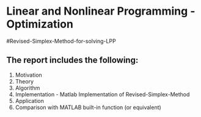 # Linear and Nonlinear Programming - Optimization

#Revised-Simplex-Method-for-solving-LPP
## The report includes the following:
1. Motivation
2. Theory
3. Algorithm
4. Implementation - Matlab Implementation of Revised-Simplex-Method 
5. Application
6. Comparison with MATLAB built-in function (or equivalent)
